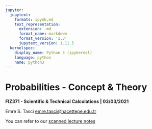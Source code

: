 ```yaml
---
jupyter:
  jupytext:
    formats: ipynb,md
    text_representation:
      extension: .md
      format_name: markdown
      format_version: '1.3'
      jupytext_version: 1.11.5
  kernelspec:
    display_name: Python 3 (ipykernel)
    language: python
    name: python3
---
```


# Probabilities - Concept & Theory
**FIZ371 - Scientific & Technical Calculations | 03/03/2021**

Emre S. Tasci <emre.tasci@hacettepe.edu.tr>


You can refer to our [scanned lecture notes](supp/Probabilities.pdf)

```python

```
